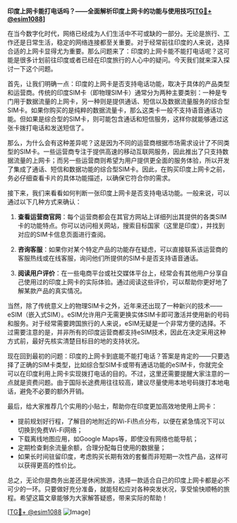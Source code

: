 **印度上网卡能打电话吗？——全面解析印度上网卡的功能与使用技巧[[TG💪+ @esim1088](https://t.me/s/esim1088)]**

在当今数字化时代，网络已经成为人们生活中不可或缺的一部分。无论是旅行、工作还是日常生活，稳定的网络连接都至关重要。对于经常前往印度的人来说，选择合适的上网卡显得尤为重要。那么问题来了：印度的上网卡能不能打电话呢？这可能是很多计划前往印度或者已经在印度旅行的人心中的疑问。今天我们就来深入探讨一下这个问题。

首先，让我们明确一点：印度的上网卡是否支持电话功能，取决于具体的产品类型和运营商。传统的印度SIM卡（即物理SIM卡）通常分为两种主要类别：一种是专门用于数据流量的上网卡，另一种则是提供通话、短信以及数据流量服务的综合型SIM卡。如果你购买的是纯粹的数据流量卡，那么这类卡一般不支持语音通话功能。但如果是综合型的SIM卡，则可能包含通话和短信服务，这样你就能够通过这张卡拨打电话和发送短信了。

那么，为什么会有这种差异呢？这是因为不同的运营商根据市场需求设计了不同类型的SIM卡。一些运营商专注于提供高速的移动互联网服务，因此推出了只支持数据流量的上网卡；而另一些运营商则希望为用户提供更全面的服务体验，所以开发了集成了通话、短信和数据功能的综合型SIM卡。因此，在购买印度上网卡之前，务必仔细查看卡片的具体功能描述，以确保它符合你的需求。

接下来，我们来看看如何判断一张印度上网卡是否支持电话功能。一般来说，可以通过以下几种方式来确认：

1. **查看运营商官网**：每个运营商都会在其官方网站上详细列出其提供的各类SIM卡的功能特点。你可以访问相关网站，搜索目标国家（这里是印度），并找到对应的SIM卡信息页面进行查阅。
   
2. **咨询客服**：如果你对某个特定产品的功能存在疑虑，可以直接联系该运营商的客服热线或在线客服，询问他们所提供的SIM卡是否支持语音通话。
   
3. **阅读用户评价**：在一些电商平台或社交媒体平台上，经常会有其他用户分享自己使用过的印度上网卡的实际体验。通过阅读这些评价，可以帮助你更好地了解某款产品的真实情况。

当然，除了传统意义上的物理SIM卡之外，近年来还出现了一种新兴的技术——eSIM（嵌入式SIM）。eSIM允许用户无需更换实体SIM卡即可激活并使用新的号码和服务。对于经常需要跨国旅行的人来说，eSIM无疑是一个非常方便的选择。不过需要注意的是，并非所有的印度运营商都支持eSIM技术，因此在决定采用这种方式前，最好先核实清楚目标目的地的支持状况。

现在回到最初的问题：印度的上网卡到底能不能打电话？答案是肯定的——只要选择了正确的SIM卡类型，比如综合型SIM卡或带有通话功能的eSIM卡，你就完全可以在印度利用上网卡实现拨打电话的目的。不过，这里还需要提醒大家注意的一点就是资费问题。由于国际长途费用往往较高，建议尽量使用本地号码拨打本地电话，避免不必要的额外开销。

最后，给大家推荐几个实用的小贴士，帮助你在印度更加高效地使用上网卡：

- 提前规划好行程，了解目的地附近的Wi-Fi热点分布，以便在紧急情况下可以切换到免费Wi-Fi网络；
- 下载离线地图应用，如Google Maps等，即使没有网络也能导航；
- 定期检查剩余流量余额，合理分配每日使用的数据量；
- 如果长时间驻留印度，考虑购买长期有效的套餐而非短期一次性产品，这样可以获得更高的性价比。

总之，无论你是商务出差还是休闲旅游，选择一款适合自己的印度上网卡都是必不可少的一环。只要做好充分准备，就能轻松应对各种突发状况，享受愉快顺畅的旅程。希望这篇文章能够为大家解答疑惑，带来实际的帮助！

[[TG💪+ @esim1088](https://t.me/s/esim1088) ![Image](https://i.postimg.cc/4NQfJmqS/Snipaste-2025-05-13-00-14-12.png)]